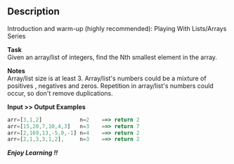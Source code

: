 ## Description

Introduction and warm-up (highly recommended): Playing With Lists/Arrays Series

**Task**  
Given an array/list of integers, find the Nth smallest element in the array.

**Notes**  
Array/list size is at least 3.
Array/list's numbers could be a mixture of positives , negatives and zeros.
Repetition in array/list's numbers could occur, so don't remove duplications.

**Input >> Output Examples**

```ts
arr=[3,1,2]            n=2    ==> return 2
arr=[15,20,7,10,4,3]   n=3    ==> return 7
arr=[2,169,13,-5,0,-1] n=4    ==> return 2
arr=[2,1,3,3,1,2],     n=3    ==> return 2
```

**_Enjoy Learning !!_**
